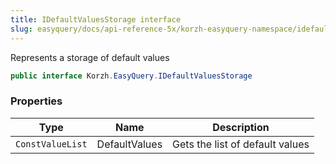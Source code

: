 ```yaml
---
title: IDefaultValuesStorage interface
slug: easyquery/docs/api-reference-5x/korzh-easyquery-namespace/idefaultvaluesstorage-interface
---
```



Represents a storage of default values
```csharp
public interface Korzh.EasyQuery.IDefaultValuesStorage

```

### Properties

| Type | Name | Description | 
| --- | --- | --- | 
| `ConstValueList` | DefaultValues | Gets the list of default values |
